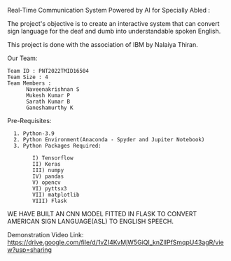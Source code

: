 Real-Time Communication System Powered by AI for Specially Abled :

  The project's objective is to create an interactive system that can convert sign language for the deaf and dumb into understandable spoken English.
  
  This project is done with the association of IBM by Nalaiya Thiran.
  
Our Team:
    
    Team ID : PNT2022TMID16504
    Team Size : 4
    Team Members : 
          Naveenakrishnan S
          Mukesh Kumar P
          Sarath Kumar B
          Ganeshamurthy K
          
  
  
Pre-Requisites:

      1. Python-3.9
      2. Python Environment(Anaconda - Spyder and Jupiter Notebook)
      3. Python Packages Required:
            
            I) Tensorflow
            II) Keras
            III) numpy
            IV) pandas
            V) opencv
            VI) pyttsx3
            VII) matplotlib
            VIII) Flask

WE HAVE BUILT AN CNN MODEL FITTED IN FLASK TO CONVERT AMERICAN SIGN LANGUAGE(ASL) TO ENGLISH SPEECH.

Demonstration Video Link: https://drive.google.com/file/d/1vZI4KvMjW5GiQI_knZlIPfSmqpU43agR/view?usp=sharing

